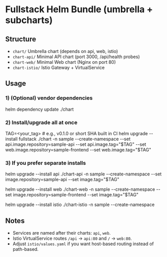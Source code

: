 # Fullstack Helm Bundle (umbrella + subcharts)

## Structure
- `chart/`         Umbrella chart (depends on api, web, istio)
- `chart-api/`     Minimal API chart (port 3000, /api/health probes)
- `chart-web/`     Minimal Web chart (Nginx on port 80)
- `chart-istio/`   Istio Gateway + VirtualService

## Usage
### 1) (Optional) vendor dependencies
helm dependency update ./chart

### 2) Install/upgrade all at once
TAG=<your_tag>  # e.g., v0.1.0 or short SHA built in CI
helm upgrade --install fullstack ./chart           -n sample --create-namespace           --set api.image.repository=sample-api           --set api.image.tag="$TAG"           --set web.image.repository=sample-frontend           --set web.image.tag="$TAG"

### 3) If you prefer separate installs
helm upgrade --install api ./chart-api -n sample --create-namespace           --set image.repository=sample-api --set image.tag="$TAG"

helm upgrade --install web ./chart-web -n sample --create-namespace           --set image.repository=sample-frontend --set image.tag="$TAG"

helm upgrade --install istio ./chart-istio -n sample --create-namespace

## Notes
- Services are named after their charts: `api`, `web`.
- Istio VirtualService routes `/api` -> `api:80` and `/` -> `web:80`.
- Adjust `istio/values.yaml` if you want host-based routing instead of path-based.
